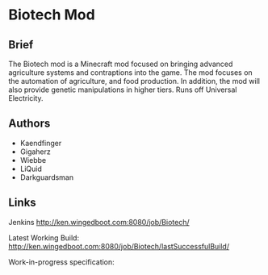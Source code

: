 Biotech Mod
=============

## Brief
The Biotech mod is a Minecraft mod focused on bringing advanced agriculture systems and contraptions into the game. The mod focuses on the automation of agriculture, and food production. In addition, the mod will also provide genetic manipulations in higher tiers. Runs off Universal Electricity.

## Authors

* Kaendfinger
* Gigaherz
* Wiebbe
* LiQuid
* Darkguardsman

## Links
Jenkins http://ken.wingedboot.com:8080/job/Biotech/

Latest Working Build: http://ken.wingedboot.com:8080/job/Biotech/lastSuccessfulBuild/

Work-in-progress specification:

